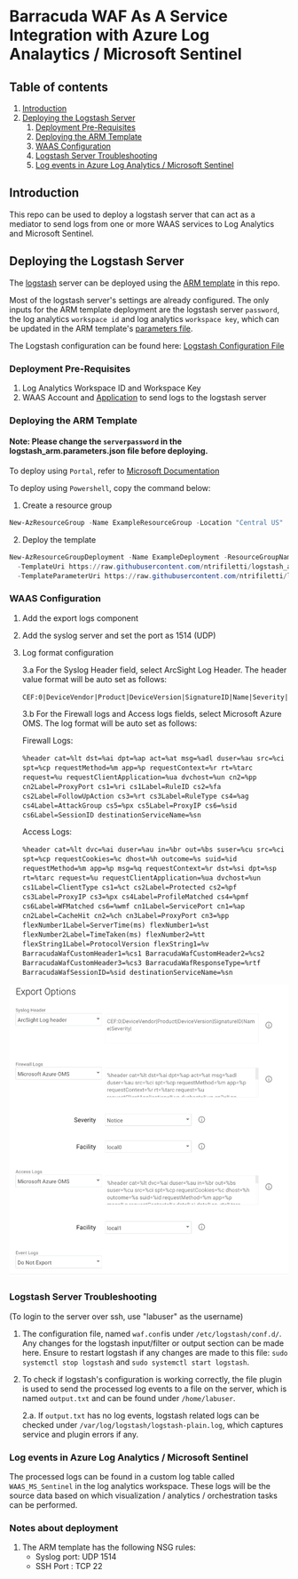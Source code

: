# Barracuda WAF As A Service Integration with Azure Log Analaytics / Microsoft Sentinel

## Table of contents
1. [Introduction](#introduction)
2. [Deploying the Logstash Server](#deploying-the-logstash-server)
    1. [Deployment Pre-Requisites](#deployment-pre-requisites)
    2. [Deploying the ARM Template](#deploying-the-arm-template)
    3. [WAAS Configuration](#waas-configuration)
    4. [Logstash Server Troubleshooting](#logstash-server-troubleshooting)
    5. [Log events in Azure Log Analytics / Microsoft Sentinel](#log-events-in-azure-log-analytics--microsoft-sentinel)
## Introduction
This repo can be used to deploy a logstash server that can act as a mediator to send logs from one or more WAAS services to Log Analytics and Microsoft Sentinel.

## Deploying the Logstash Server
The [logstash](https://www.elastic.co/guide/en/logstash/current/introduction.html) server can be deployed using the [ARM template](https://raw.githubusercontent.com/aravindan-acct/logstash_arm/main/logstash_arm.json) in this repo. 

Most of the logstash server's settings are already configured. The only inputs for the ARM template deployment are the logstash server `password`, the log analytics `workspace id` and log analytics `workspace key`, which can be updated in the ARM template's [parameters file](https://raw.githubusercontent.com/aravindan-acct/logstash_arm/main/logstash_arm.parameters.json). 

The Logstash configuration can be found here: [Logstash Configuration File](https://github.com/aravindan-acct/logstash_arm/blob/main/scripts/waf.conf)

### Deployment Pre-Requisites

1. Log Analytics Workspace ID and Workspace Key
2. WAAS Account and [Application](https://campus.barracuda.com/doc/77399164/) to send logs to the logstash server

### Deploying the ARM Template

#### Note: Please change the `serverpassword` in the logstash_arm.parameters.json file before deploying.

To deploy using `Portal`, refer to [Microsoft Documentation](https://learn.microsoft.com/en-us/azure/azure-resource-manager/templates/deploy-portal)

To deploy using `Powershell`, copy the command below:

1. Create a resource group

```powershell
New-AzResourceGroup -Name ExampleResourceGroup -Location "Central US"
```

2. Deploy the template

```powershell
New-AzResourceGroupDeployment -Name ExampleDeployment -ResourceGroupName ExampleResourceGroup `
  -TemplateUri https://raw.githubusercontent.com/ntrifiletti/logstash_arm/main/logstash_arm.json `
  -TemplateParameterUri https://raw.githubusercontent.com/ntrifiletti/logstash_arm/main/logstash_arm.parameters.json
```


### WAAS Configuration
1. Add the export logs component
2. Add the syslog server and set the port as 1514 (UDP)
3. Log format configuration

    3.a For the Syslog Header field, select ArcSight Log Header. The header value format will be auto set as follows:

    ```CEF:0|DeviceVendor|Product|DeviceVersion|SignatureID|Name|Severity|```

    3.b For the Firewall logs and Access logs fields, select Microsoft Azure OMS. The log format will be auto set as follows:
    
    Firewall Logs:
    
    ```%header cat=%lt dst=%ai dpt=%ap act=%at msg=%adl duser=%au src=%ci spt=%cp requestMethod=%m app=%p requestContext=%r rt=%tarc request=%u requestClientApplication=%ua dvchost=%un cn2=%pp cn2Label=ProxyPort cs1=%ri cs1Label=RuleID cs2=%fa cs2Label=FollowUpAction cs3=%rt cs3Label=RuleType cs4=%ag cs4Label=AttackGroup cs5=%px cs5Label=ProxyIP cs6=%sid cs6Label=SessionID destinationServiceName=%sn```

    Access Logs:

    ```%header cat=%lt dvc=%ai duser=%au in=%br out=%bs suser=%cu src=%ci spt=%cp requestCookies=%c dhost=%h outcome=%s suid=%id requestMethod=%m app=%p msg=%q requestContext=%r dst=%si dpt=%sp  rt=%tarc request=%u requestClientApplication=%ua dvchost=%un cs1Label=ClientType cs1=%ct cs2Label=Protected cs2=%pf cs3Label=ProxyIP cs3=%px cs4Label=ProfileMatched cs4=%pmf cs6Label=WFMatched cs6=%wmf cn1Label=ServicePort cn1=%ap cn2Label=CacheHit cn2=%ch cn3Label=ProxyPort cn3=%pp flexNumber1Label=ServerTime(ms) flexNumber1=%st flexNumber2Label=TimeTaken(ms) flexNumber2=%tt flexString1Label=ProtocolVersion flexString1=%v BarracudaWafCustomHeader1=%cs1 BarracudaWafCustomHeader2=%cs2 BarracudaWafCustomHeader3=%cs3 BarracudaWafResponseType=%rtf BarracudaWafSessionID=%sid destinationServiceName=%sn```


![alt text](https://github.com/aravindan-acct/logstash_arm/blob/main/images/waas_export_logs.png?raw=true)

### Logstash Server Troubleshooting

(To login to the server over ssh, use "labuser" as the username)

1. The configuration file, named `waf.conf`is under `/etc/logstash/conf.d/`. Any changes for the logstash input/filter or output section can be made here. Ensure to restart logstash if any changes are made to this file: `sudo systemctl stop logstash` and `sudo systemctl start logstash`.

2. To check if logstash's configuration is working correctly, the file plugin is used to send the processed log events to a file on the server, which is named `output.txt` and can be found under `/home/labuser`.

    2.a. If `output.txt` has no log events, logstash related logs can be checked under `/var/log/logstash/logstash-plain.log`, which captures service and plugin errors if any.

### Log events in Azure Log Analytics / Microsoft Sentinel

The processed logs can be found in a custom log table called `WAAS_MS_Sentinel` in the log analytics workspace. These logs will be the source data based on which visualization / analytics / orchestration tasks can be performed.

### Notes about deployment 

1. The ARM template has the following NSG rules: 
    - Syslog port: UDP 1514
    - SSH Port : TCP 22 
